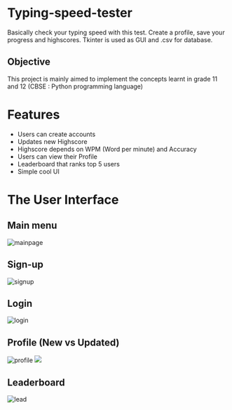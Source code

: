 # Typing-speed-tester
 Basically check your typing speed with this test. Create a profile, save your progress and highscores. 
 Tkinter is used as GUI and .csv for database.
 
## Objective
 This project is mainly aimed to implement the concepts learnt in grade 11 and 12 (CBSE : Python programming language)
 
 # Features
 - Users can create accounts
 - Updates new Highscore
 - Highscore depends on WPM (Word per minute) and Accuracy
 - Users can view their Profile
 - Leaderboard that ranks top 5 users
 - Simple cool UI

# The User Interface
## Main menu
![mainpage](https://lh6.googleusercontent.com/f0TCDCqzmz2CPtXbXqtn6AezBe2TIoN05DPOf82AQDLVwfl3p9s6-O0vgAjvPaP0uaf8Vfp4beZ_8vrzqfMNBIOXulm00GE_KqAeG6ji9ZdAuWuTVzRjAwreOzMBi9r1ktLMuoLMivJfJN2RjUEpi7UY_Qtnd7SSGiAjmiigU_9vaBxoXXaAorn_c2W2Db7i85HwQA4)
## Sign-up
![signup](https://lh3.googleusercontent.com/RA81aX6WcvDcxL66jt-yoh1ffadbB_0CBOB8xoJTSd_SVuapMELlwFn5d6fEWuNnyI8fwPrA2EinWNIwNzVUQJIRVWdr8h0NL8wiyPJAMSWgoGVjC6p5EK0uuhrGdKhKQJyOD7fy1GvTO9UZmRZ4Zi-YoInF9TTjx7I6uEg-X_EZlTYPbn7r6LGOL23hYZqp4tE6u98)
## Login 
![login](https://lh5.googleusercontent.com/9dAAiUO1i1w5xStXy2vi8YLTJpZqhktxxefeIS3-ioZZWXZogarWV06h0ogP33l4Oeqfd_E8Q0_ejXrMFTbZ1PCasHJ3U_D_DM3Z2a2t59ixPYTcglhnEv5zzqYgCmr9ATl3Jj2snZnOvnNjPWLl-TJIWzQshqU919Bn_Ywe-28yaPQDsOkShr33gieDb1zwXPyMOYA)
## Profile (New vs Updated)
![profile](https://lh3.googleusercontent.com/1K-IFnIbtFUxTZhgUK0f4GIXe-oG9T387UE-OfvOv_KJmztZngKVI3KPP_vCNg8UwCst4NusCjYTL2T0h046M2F44XoUABWGXGEGwFOkasoAwUmfaAhWbqAyBnxCEbR2kNbbRAUAaT6QEDiU9yBRydylZnGQIuizYhFjKLqUZH7JQWI-f0ib8T3VFaotbd0fqiT5yaY)     ![](https://lh5.googleusercontent.com/GLb5el1-iVDELDeqmDHlaDGydswjohlTbfjBc5YABVrKgitZEfj51xAWC08vC19x5a325QvRnGxML1w5CJaY_hQVNNx4njTG0BKTN0zjKdMphspxwRsqjtrELWyzrYAVHy-Zj8YhD97fxiOxLoFr20E6luag4n4F5dqox_V9kUOMoyhCey0qFY0XPYUm7tonqYTQPdU)
## Leaderboard
![lead](https://lh5.googleusercontent.com/gojlg104929GBKPjJExKX_kDBhQP0L1ydSQpONv5EX8PY_eQ0QJcdIsMi7pQ7nNvJVmfQVfbtsmHj5rt_JWquuVIZGddaQ3P9aLopQ2EFXWDQ5ACNmtZ9hSNEg82i3eQ82TXKkm1uVHREg-Ok-aPxjmRobGdb0XUvuDUa9W7Oa3OWcTbtubOZkcIarbpdfM37axIzps)


